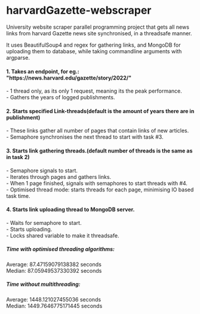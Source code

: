 # <h1>harvardGazette-webscraper</h1>
</h3>University website scraper parallel programming project that gets all news links from harvard Gazette news site synchronised, in a threadsafe manner.

It uses BeautifulSoup4 and regex for gathering links, and MongoDB for uploading them to database, while taking commandline arguments with argparse.</h3>

<h4>1. Takes an endpoint, for eg.: "https://news.harvard.edu/gazette/story/2022/"</h4>
  - 1 thread only, as its only 1 request, meaning its the peak performance.<br>
  - Gathers the years of logged publishments.<br>

<h4>2. Starts specified Link-threads(default is the amount of years there are in publishment)</h4>
  - These links gather all number of pages that contain links of new articles.<br>
  - Semaphore synchronises the next thread to start with task #3.<br>

<h4>3. Starts link gathering threads.(default number of threads is the same as in task 2)</h4>
  - Semaphore signals to start.<br>
  - Iterates through pages and gathers links.<br>
  - When 1 page finished, signals with semaphores to start threads with #4.<br>
  - Optimised thread mode: starts threads for each page, minimising IO based task time.<br>

<h4>4. Starts link uploading thread to MongoDB server.</h4>
  - Waits for semaphore to start.<br>
  - Starts uploading.<br>
  - Locks shared variable to make it threadsafe.<br>

<h5>Time with optimised threading algorithms:</h5>
  Average: 87.47159079138382 seconds <br>
  Median: 87.05949537330392 seconds<br>
  
<h5>Time without multithreading:</h5>
  Average: 1448.121027455036 seconds <br>
  Median: 1449.7646775171445 seconds<br>

